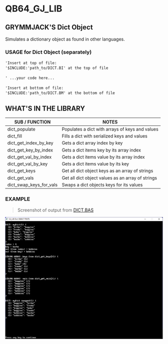 # QB64_GJ_LIB 
## GRYMMJACK'S Dict Object

Simulates a dictionary object as found in other languages.

### USAGE for Dict Object (separately)
```basic
'Insert at top of file:
'$INCLUDE:'path_to/DICT.BI' at the top of file

' ...your code here...

'Insert at bottom of file: 
'$INCLUDE:'path_to/DICT.BM' at the bottom of file
```



## WHAT'S IN THE LIBRARY
| SUB / FUNCTION | NOTES |
|----------------|-------|
| dict_populate            | Populates a dict with arrays of keys and values
| dict_fill                | Fills a dict with serialized keys and values
| dict_get_index_by_key    | Gets a dict array index by key
| dict_get_key_by_index    | Gets a dict items key by its array index
| dict_get_val_by_index    | Gets a dict items value by its array index
| dict_get_val_by_key      | Gets a dict items value by its key
| dict_get_keys            | Get all dict object keys as an array of strings
| dict_get_vals            | Get all dict object values as an array of strings
| dict_swap_keys_for_vals  | Swaps a dict objects keys for its values

### EXAMPLE 
> Screenshot of output from [DICT.BAS](DICT.BAS)

![Example output from [DICT.BAS](DICT.BAS)](DICT.png)